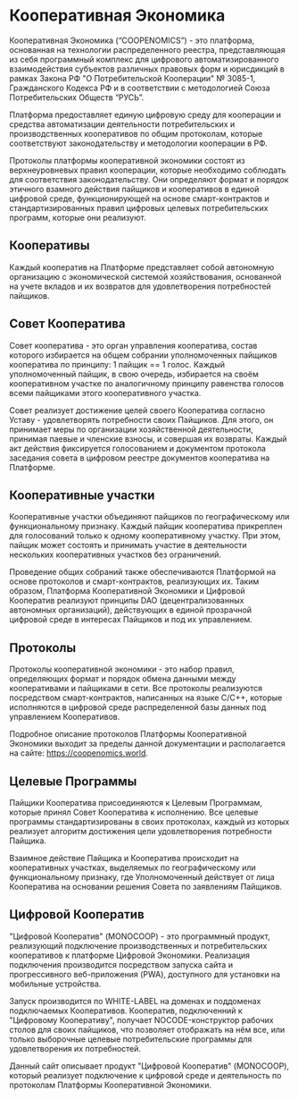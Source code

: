 # Кооперативная Экономика
Кооперативная Экономика  (“COOPENOMICS”) - это платформа, основанная на технологии распределенного реестра, представляющая из себя программный комплекс для цифрового автоматизированного взаимодействия субъектов различных правовых форм и юрисдикций в рамках Закона РФ "О Потребительской Кооперации" № 3085-1, Гражданского Кодекса РФ и в соответствии с методологией Союза Потребительских Обществ “РУСЬ”. 

Платформа предоставляет единую цифровую среду для кооперации и средства автоматизации деятельности потребительских и производственных кооперативов по общим протоколам, которые соответствуют законодательству и методологии кооперации в РФ. 

Протоколы платформы кооперативной экономики состоят из верхнеуровневых правил кооперации, которые необходимо соблюдать для соответствия законодательству. Они определяют формат и порядок этичного взамного действия пайщиков и кооперативов в единой цифровой среде, функционирующей на основе смарт-контрактов и стандартизированных правил цифровых целевых потребительских программ, которые они реализуют. 

<!-- <figure markdown="span">
  ![Среда кооперативной экономики](/assets/coopenomics_1.png){ width="100%" }
  <figcaption>Среда кооперативной экономики</figcaption>
</figure> -->


## Кооперативы
Каждый кооператив на Платформе представляет собой автономную организацию с экономической системой хозяйствования, основанной на учете вкладов и их возвратов для удовлетворения потребностей пайщиков. 

## Cовет Кооператива
Совет кооператива - это орган управления кооператива, состав которого избирается на общем собрании уполномоченных пайщиков кооператива по принципу: 1 пайщик == 1 голос. Каждый уполномоченный пайщик, в свою очередь, избирается на своём кооперативном участке по аналогичному принципу равенства голосов всеми пайщиками этого кооперативного участка. 

Совет реализует достижение целей своего Кооператива согласно Уставу - удовлетворять потребности своих Пайщиков. Для этого, он принимает меры по организации хозяйственной деятельности, принимая паевые и членские взносы, и совершая их возвраты. Каждый акт действия фиксируется голосованием и документом протокола заседания совета в цифровом реестре документов кооператива на Платформе. 

## Кооперативные участки
Кооперативные участки объединяют пайщиков по географическому или функциональному признаку. Каждый пайщик кооператива прикреплен для голосований только к одному кооперативному участку. При этом, пайщик может состоять и принимать участие в деятельности нескольких кооперативных участков без ограничений. 

Проведение общих собраний также обеспечиваются Платформой на основе протоколов и смарт-контрактов, реализующих их. Таким образом, Платформа Кооперативной Экономики и Цифровой Кооператив реализуют принципы DAO (децентрализованных автономных организаций), действующих в единой прозрачной цифровой среде в интересах Пайщиков и под их управлением. 

<!-- <figure markdown="span">
  ![Форма Кооперативов](/assets/coopenomics_2.png){ width="100%" }
  <figcaption>Форма Кооперативов</figcaption>
</figure> -->


## Протоколы
Протоколы кооперативной экономики - это набор правил, определяющих формат и порядок обмена данными между кооперативами и пайщиками в сети. Все протоколы реализуются посредством смарт-контрактов, написанных на языке C/C++, которые исполняются в цифровой среде распределенной базы данных под управлением Кооперативов. 

Подробное описание протоколов Платформы Кооперативной Экономики выходит за пределы данной документации и располагается на сайте: <a href="https://coopenomics.world.">https://coopenomics.world</a>. 


## Целевые Программы
Пайщики Кооператива присоединяются к Целевым Программам, которые принял Совет Кооператива к исполнению. Все целевые программы стандартизированы в своих протоколах, каждый из которых реализует алгоритм достижения цели удовлетворения потребности Пайщика. 

Взаимное действие Пайщика и Кооператива происходит на кооперативных участках, выделяемых по географическому или функциональному признаку, где Уполномоченный действует от лица Кооператива на основании решения Совета по заявлениям Пайщиков. 


<!-- <figure markdown="span">
  ![Целевые Программы](/assets/coopenomics_3.png){ width="100%" }
  <figcaption>Целевые Программы</figcaption>
</figure> -->


## Цифровой Кооператив
"Цифровой Кооператив" (MONOCOOP) - это программный продукт, реализующий подключение производственных и потребительских кооперативов к платформе Цифровой Экономики. Реализация подключения производится посредством запуска сайта и прогрессивного веб-приложения (PWA), доступного для установки на мобильные устройства. 


<!-- <figure markdown="span">
  ![Цифровой Кооператив](/assets/coopenomics_4.png){ width="100%" }
  <figcaption>Цифровой Кооператив</figcaption>
</figure> -->

Запуск производится по WHITE-LABEL на доменах и поддоменах подключаемых Кооперативов. Кооператив, подключенний к "Цифровому Кооперативу", получает NOCODE-конструктор рабочих столов для своих пайщиков, что позволяет отображать на нём все, или только выборочные целевые потребительские программы для удовлетворения их потребностей. 

Данный сайт описывает продукт "Цифровой Кооператив" (MONOCOOP), который реализует подключение к цифровой среде и деятельность по протоколам Платформы Кооперативной Экономики. 

